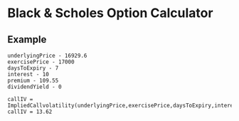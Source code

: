 # Black & Scholes Option Calculator

## Example

```
underlyingPrice - 16929.6
exercisePrice - 17000
daysToExpiry - 7
interest - 10
premium - 109.55
dividendYield - 0

callIV = ImpliedCallvolatility(underlyingPrice,exercisePrice,daysToExpiry,interest,premium,dividendYield)
callIV = 13.62
```
